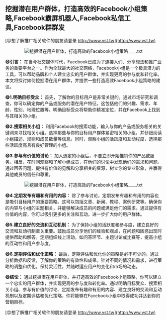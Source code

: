## **挖掘潜在用户群体，打造高效的Facebook小组策略,Facebook霸屏机器人,Facebook私信工具,Facebook群群发**

[😍想了解推广相关软件的朋友请登录 http://www.vst.tw](http://www.vst.tw)

 <center><img src="https://vst.tw/MP4/tuiguang/png/1.png" alt="挖掘潜在用户群体，打造高效的Facebook小组策略____.txt"></center>

**😄引言：**
在当今社交媒体时代，Facebook已成为了连接人们、分享想法和推广业务的重要平台之一。作为全球最大的社交网络，Facebook小组是一个极具潜力的工具，可以帮助品牌和个人建立忠实的用户群体，并实现更高的参与度和转化率。本文将探讨如何挖掘潜在用户群体，并提供一些打造高效Facebook小组策略的建议。

**😄1.明确目标受众：**
首先，了解你的目标用户是非常关键的。通过市场研究和调查，你可以确定你的产品或服务的潜在用户特征。这包括他们的兴趣、需求、年龄、性别、地理位置等。明确目标受众将帮助你精准定位，并在Facebook上找到与其相关的小组。

**😄2.搜索相关小组：**
利用Facebook的搜索功能，输入与你的产品或服务相关的关键词来寻找相关小组。选择那些与你的目标用户群体紧密相关的小组，并仔细阅读小组描述、规则和成员数量等信息。同时，观察小组的活跃度和互动程度，选择那些活跃度高且有良好管理的小组。

**😄3.参与有价值的讨论：**
加入选定的小组后，不要立即开始推销你的产品或服务。相反，花时间观察和了解小组成员，在他们的讨论中发现他们的需求和问题。通过回答问题、提供有价值的见解和分享相关的资源，树立你的专业形象，并赢得其他成员的信任和尊重。

 <center><img src="https://vst.tw/MP4/tuiguang/png/2.png" alt="挖掘潜在用户群体，打造高效的Facebook小组策略____.txt"></center>

**😄4.定期发布有趣和有用的内容：**
除了参与讨论，定期发布有趣和有用的内容也是吸引目标用户的重要策略。这可以包括文章、新闻、教程、案例研究等。确保你的内容与小组的主题相关，并能够解决成员的问题或满足他们的需求。通过提供有价值的内容，你可以吸引更多的关注和互动，进一步扩大你的用户群体。

**😄5.建立良好的交流和互动机制：**
为了保持小组的活跃度和参与度，建立良好的交流和互动机制至关重要。鼓励成员分享他们的经验和观点，在问题和困惑出现时提供帮助和解答。定期组织线上活动，如问答环节、主题讨论或比赛等，提高小组的互动性和用户参与度。

**😄6.定期评估和优化策略：**
最后，定期评估和优化你的策略是必不可少的。通过分析数据和反馈，了解你的策略的有效性和成果。针对不同的情况和需求，进行策略的调整和优化。保持灵活性，并随时适应用户的变化和市场的动态。

**😄结论：**
通过挖掘潜在用户群体，并打造高效的Facebook小组策略，你可以建立一个忠实的用户群体，并实现更高的参与度和转化率。通过明确目标受众、搜索相关小组、参与有价值的讨论、定期发布有趣和有用的内容、建立良好的交流和互动机制以及定期评估和优化策略，你将能够在Facebook小组中取得成功并达到你的营销目标。

[😍想了解推广相关软件的朋友请登录 http://www.vst.tw](http://www.vst.tw)



